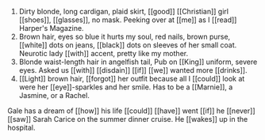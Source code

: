 1. Dirty blonde, long cardigan, plaid skirt, [[good]] [[Christian]] girl [[shoes]], [[glasses]], no mask. Peeking over at [[me]] as I [[read]] Harper's Magazine.  
2. Brown hair, eyes so blue it hurts my soul, red nails, brown purse, [[white]] dots on jeans, [[black]] dots on sleeves of her small coat. Neurotic lady [[with]] accent, pretty like my mother.  
3. Blonde waist-length hair in angelfish tail, Pub on [[King]] uniform, severe eyes. Asked us [[with]] [[disdain]] [[if]] [[we]] wanted more [[drinks]].  
4. [[Light]] brown hair, [[forgot]] her outfit because all I [[could]] look at were her [[eye]]-sparkles and her smile. Has to be a [[Marnie]], a Jasmine, or a Rachel.

Gale has a dream of [[how]] his life [[could]] [[have]] went [[if]] he [[never]] [[saw]] Sarah Carice on the summer dinner cruise. He [[wakes]] up in the hospital.
